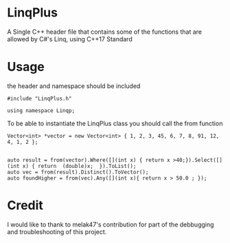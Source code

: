 # LinqPlus
A Single C++ header file that contains some of the functions that are allowed by C#'s Linq, using C++17 Standard

# Usage

the header and namespace should be included
```
#include "LinqPlus.h"

using namespace Linqp;

```

To be able to instantiate the LinqPlus class you should  call the from function
```
Vector<int> *vector = new Vector<int> { 1, 2, 3, 45, 6, 7, 8, 91, 12, 4, 1, 2 };


auto result = from(vector).Where([](int x) { return x >40;}).Select([](int x) { return  (double)x;  }).ToList();
auto vec = from(result).Distinct().ToVector();
auto foundHigher = from(vec).Any([](int x){ return x > 50.0 ; });

```



# Credit
I would like to thank to melak47's contribution for part of the debbugging and troubleshooting of this project.
